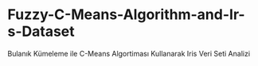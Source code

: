 # Fuzzy-C-Means-Algorithm-and-Ir-s-Dataset
Bulanık Kümeleme ile C-Means Algortiması Kullanarak Iris Veri Seti Analizi
